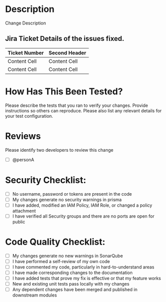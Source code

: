 # Description
Change Description


## Jira Ticket Details of the issues fixed.
Ticket Number  | Second Header
------------- | -------------
Content Cell  | Content Cell
Content Cell  | Content Cell



# How Has This Been Tested?
Please describe the tests that you ran to verify your changes.
Provide instructions so others can reproduce. Please also list any relevant details for your test configuration.

# Reviews
Please identify two developers to review this change

- [ ] @personA

# Security Checklist:
- [ ] No username, password or tokens are present in the code
- [ ] My changes generate no security warnings in prisma
- [ ] I have added, modified an IAM Policy, IAM Role, or changed a policy attachment
- [ ] I have verified all Security groups and there are no ports are open for public

# Code Quality Checklist:
- [ ] My changes generate no new warnings in SonarQube
- [ ] I have performed a self-review of my own code
- [ ] I have commented my code, particularly in hard-to-understand areas
- [ ] I have made corresponding changes to the documentation
- [ ] I have added tests that prove my fix is effective or that my feature works
- [ ] New and existing unit tests pass locally with my changes
- [ ] Any dependent changes have been merged and published in downstream modules
